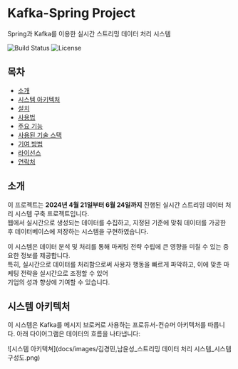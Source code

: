 # Kafka-Spring Project

Spring과 Kafka를 이용한 실시간 스트리밍 데이터 처리 시스템

![Build Status](https://img.shields.io/travis/com/kkmdevel/kafka-spring-project)
![License](https://img.shields.io/github/license/kkmdevel/kafka-spring-project)

## 목차
- [소개](#소개)
- [시스템 아키텍처](#시스템-아키텍처)
- [설치](#설치)
- [사용법](#사용법)
- [주요 기능](#주요-기능)
- [사용된 기술 스택](#사용된-기술-스택)
- [기여 방법](#기여-방법)
- [라이선스](#라이선스)
- [연락처](#연락처)

## 소개

이 프로젝트는 **2024년 4월 21일부터 6월 24일까지** 진행된 실시간 스트리밍 데이터 처리 시스템 구축 프로젝트입니다.  
웹에서 실시간으로 생성되는 데이터를 수집하고, 지정된 기준에 맞춰 데이터를 가공한 후 데이터베이스에 저장하는 시스템을 구현하였습니다.  

이 시스템은 데이터 분석 및 처리를 통해 마케팅 전략 수립에 큰 영향을 미칠 수 있는 중요한 정보를 제공합니다.  
특히, 실시간으로 데이터를 처리함으로써 사용자 행동을 빠르게 파악하고, 이에 맞춘 마케팅 전략을 실시간으로 조정할 수 있어  
기업의 성과 향상에 기여할 수 있습니다.

## 시스템 아키텍처
이 시스템은 Kafka를 메시지 브로커로 사용하는 프로듀서-컨슈머 아키텍처를 따릅니다. 아래 다이어그램은 데이터의 흐름을 나타냅니다:

![시스템 아키텍쳐](docs/images/김경민,남윤성_스트리밍 데이터 처리 시스템_시스템구성도.png)
